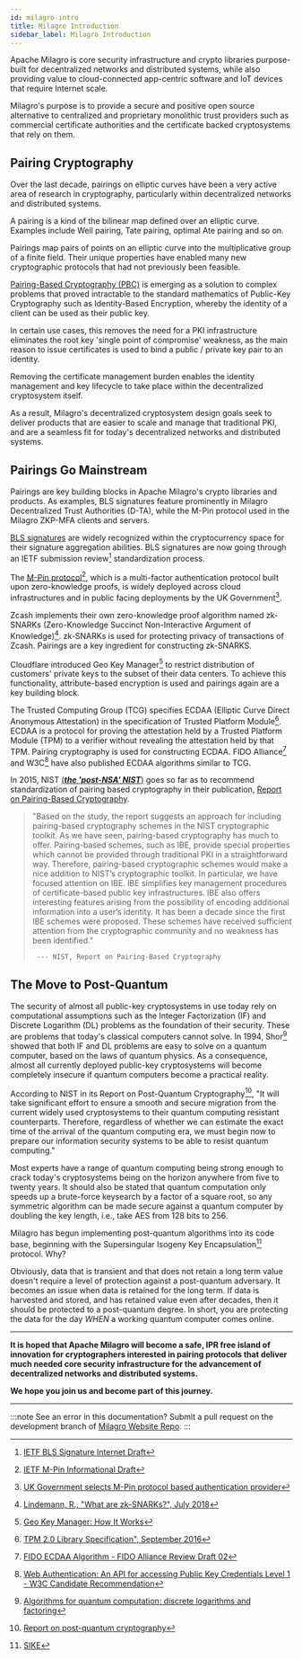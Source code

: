 ```yaml
---
id: milagro-intro
title: Milagro Introduction
sidebar_label: Milagro Introduction
---
```


Apache Milagro is core security infrastructure and crypto libraries purpose-built for decentralized networks and distributed systems, while also providing value to cloud-connected app-centric software and IoT devices that require Internet scale.

Milagro's purpose is to provide a secure and positive open source alternative to centralized and proprietary monolithic trust providers such as commercial certificate authorities and the certificate backed cryptosystems that rely on them.

## Pairing Cryptography

Over the last decade, pairings on elliptic curves have been a very active area of research in cryptography, particularly within decentralized networks and distributed systems.

A pairing is a kind of the bilinear map defined over an elliptic curve. Examples include Weil pairing, Tate pairing, optimal Ate pairing and so on.  

Pairings map pairs of points on an elliptic curve into the multiplicative group of a finite field. Their unique properties have enabled many new cryptographic protocols that had not previously been feasible.

[Pairing-Based Cryptography (PBC)](https://en.wikipedia.org/wiki/Pairing-based_cryptography) is emerging as a solution to complex problems that proved intractable to the standard mathematics of Public-Key Cryptography such as Identity-Based Encryption, whereby the identity of a client can be used as their public key.

In certain use cases, this removes the need for a PKI infrastructure eliminates the root key 'single point of compromise' weakness, as the main reason to issue certificates is used to bind a public / private key pair to an identity.

Removing the certificate management burden enables the identity management and key lifecycle to take place within the decentralized cryptosystem itself.

As a result, Milagro's decentralized cryptosystem design goals seek to deliver products that are easier to scale and manage that traditional PKI, and are a seamless fit for today's decentralized networks and distributed systems.

## Pairings Go Mainstream

Pairings are key building blocks in Apache Milagro's crypto libraries and products. As examples, BLS signatures feature prominently in Milagro Decentralized Trust Authorities (D-TA), while the M-Pin protocol used in the Milagro ZKP-MFA clients and servers.

[BLS signatures](https://en.wikipedia.org/wiki/Boneh-Lynn-Shacham) are widely recognized within the cryptocurrency space for their signature aggregation abilities. BLS signatures are now going through an IETF submission review[^first] standardization process.

[^first]: [IETF BLS Signature Internet Draft](https://datatracker.ietf.org/doc/draft-boneh-bls-signature/)

The [M-Pin protocol](https://eprint.iacr.org/2002/164)[^second], which is a multi-factor authentication protocol built upon zero-knowledge proofs, is widely deployed across cloud infrastructures and in public facing deployments by the UK Government[^third]. 

[^second]: [IETF M-Pin Informational Draft](https://tools.ietf.org/html/draft-scott-mpin-00)

[^third]: [UK Government selects M-Pin protocol based authentication provider](https://www.computerweekly.com/news/4500260479/Experian-chooses-UK-authentication-startup-for-GovUK-Verify)

Zcash implements their own zero-knowledge proof algorithm named zk-SNARKs (Zero-Knowledge Succinct Non-Interactive Argument of Knowledge)[^fourth]. zk-SNARKs is used for protecting privacy of transactions of Zcash. Pairings are a key ingredient for constructing zk-SNARKS.

[^fourth]: [Lindemann, R., "What are zk-SNARKs?", July 2018](https://z.cash/technology/zksnarks.html)

Cloudflare introduced Geo Key Manager[^fifth] to restrict distribution of customers' private keys to the subset of their data centers. To achieve this functionality, attribute-based encryption is used and pairings again are a key building block.

[^fifth]: [Geo Key Manager: How It Works](https://blog.cloudflare.com/geo-key-manager-how-it-works)

The Trusted Computing Group (TCG) specifies ECDAA (Elliptic Curve Direct Anonymous Attestation) in the specification of Trusted Platform Module[^sixth]. ECDAA is a protocol for proving the attestation held by a Trusted Platform Module (TPM) to a verifier without revealing the attestation held by that TPM. Pairing cryptography is used for constructing ECDAA. FIDO Alliance[^seventh] and W3C[^eighth] have also published ECDAA algorithms similar to TCG.

[^sixth]: [TPM 2.0 Library Specification", September 2016](https://trustedcomputinggroup.org/resource/tpm-library-specification/)

[^seventh]: [FIDO ECDAA Algorithm - FIDO Alliance Review Draft 02](https://fidoalliance.org/specs/fido-v2.0-rd-20180702/fido-ecdaa-algorithm-v2.0-rd-20180702.html)

[^eighth]: [Web Authentication: An API for accessing Public Key Credentials Level 1 - W3C Candidate Recommendation](https://www.w3.org/TR/webauthn)

In 2015, NIST [(***the 'post-NSA' NIST***)](http://www.theregister.co.uk/2014/05/26/congress_divorces_nist_from_nsa/) goes so far as to recommend standardization of pairing based cryptography in their publication, [Report on Pairing-Based Cryptography](http://nvlpubs.nist.gov/nistpubs/jres/120/jres.120.002.pdf).

> "Based on the study, the report suggests an approach for including pairing-based cryptography schemes in the NIST cryptographic toolkit. As we have seen, pairing-based cryptography has much to offer. Pairing-based schemes, such as IBE, provide special properties which cannot be provided through traditional PKI in a straightforward way. Therefore, pairing-based cryptographic schemes would make a nice addition to NIST’s cryptographic toolkit. In particular, we have focused attention on IBE. IBE simplifies key management procedures of certificate-based public key infrastructures. IBE also offers interesting features arising from the possibility of encoding additional information into a user’s identity.  It has been a decade since the first IBE schemes were proposed. These schemes have received sufficient attention from the cryptographic community and no weakness has been identified."
>
>      --- NIST, Report on Pairing-Based Cryptography

## The Move to Post-Quantum

The security of almost all public-key cryptosystems in use today rely on computational assumptions such as the Integer Factorization (IF) and Discrete Logarithm (DL) problems as the foundation of their security. These are problems that today's classical computers cannot solve. In 1994, Shor[^ninth] showed that both IF and DL problems are easy to solve on a quantum computer, based on the laws of quantum physics. As a consequence, almost all currently deployed public-key cryptosystems will become completely insecure if quantum computers become a practical reality.

[^ninth]: [Algorithms for quantum computation: discrete logarithms and factoring](https://pdfs.semanticscholar.org/6902/cb196ec032852ff31cc178ca822a5f67b2f2.pdf)

According to NIST in its Report on Post-Quantum Cryptography[^tenth], "It will take significant effort to ensure a smooth and secure migration from the current widely used cryptosystems to their quantum computing resistant counterparts. Therefore, regardless of whether we can estimate the exact time of the arrival of the quantum computing era, we must begin now to prepare our information security systems to be able to resist quantum computing."

[^tenth]: [Report on post-quantum cryptography](https://nvlpubs.nist.gov/nistpubs/ir/2016/NIST.IR.8105.pdf)

Most experts have a range of quantum computing being strong enough to crack today's cryptosystems being on the horizon anywhere from five to twenty years. It should also be stated that quantum computation only speeds up a brute-force keysearch by a factor of a square root, so any symmetric algorithm can be made secure against a quantum computer by doubling the key length, i.e., take AES from 128 bits to 256.

Milagro has begun implementing post-quantum algorithms into its code base, beginning with the Supersingular Isogeny Key Encapsulation[^eleventh] protocol. Why? 

[^eleventh]: [SIKE](https://sike.org/)

Obviously, data that is transient and that does not retain a long term value doesn't require a level of protection against a post-quantum adversary. It becomes an issue when data is retained for the long term. If data is harvested and stored, and has retained value even after decades, then it should be protected to a post-quantum degree. In short, you are protecting the data for the day _WHEN_ a working quantum computer comes online.

---

**It is hoped that Apache Milagro will become a safe, IPR free island of innovation for cryptographers interested in pairing protocols that deliver much needed core security infrastructure for the advancement of decentralized networks and distributed systems.**

**We hope you join us and become part of this journey.**

---

:::note See an error in this documentation? 
Submit a pull request on the development branch of [Milagro Website Repo](https://github.com/apache/incubator-milagro).
:::

<!--
Supported admonition types are: caution, note, important, tip, warning.
-->